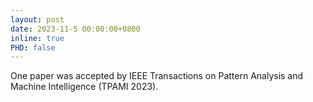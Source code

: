 ```yaml
---
layout: post
date: 2023-11-5 00:00:00+0800
inline: true
PHD: false
---
```

<!-- One paper was under review at the IEEE Transactions on Pattern Analysis and Machine Intelligence (TPAMI 2023).  -->
One paper was accepted by IEEE Transactions on Pattern Analysis and Machine Intelligence (TPAMI 2023).

